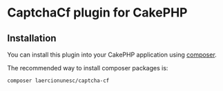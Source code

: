 # CaptchaCf plugin for CakePHP

## Installation

You can install this plugin into your CakePHP application using [composer](http://getcomposer.org).

The recommended way to install composer packages is:

```
composer laercionunesc/captcha-cf
```
